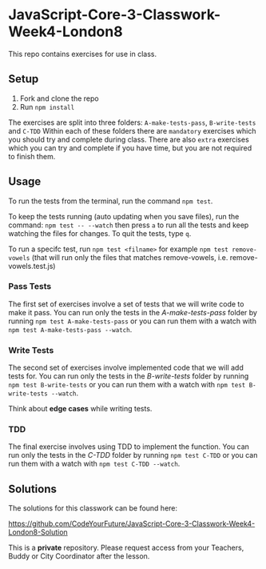 # JavaScript-Core-3-Classwork-Week4-London8

This repo contains exercises for use in class.

## Setup

1. Fork and clone the repo
2. Run `npm install`

The exercises are split into three folders: `A-make-tests-pass`, `B-write-tests` and `C-TDD`
Within each of these folders there are `mandatory` exercises which you should try and complete during class. There are also `extra` exercises which you can try and complete if you have time, but you are not required to finish them.

## Usage

To run the tests from the terminal, run the command `npm test`.

To keep the tests running (auto updating when you save files), run the command: `npm test -- --watch` then press `a` to run all the tests and keep watching the files for changes. To quit the tests, type `q`.

To run a specifc test, run `npm test <filname>` for example `npm test remove-vowels` (that will run only the files that matches remove-vowels, i.e. remove-vowels.test.js)

### Pass Tests

The first set of exercises involve a set of tests that we will write code to make it pass. You can run only the tests in the _A-make-tests-pass_ folder by running `npm test A-make-tests-pass` or you can run them with a watch with `npm test A-make-tests-pass --watch`.

### Write Tests

The second set of exercises involve implemented code that we will add tests for. You can run only the tests in the _B-write-tests_ folder by running `npm test B-write-tests` or you can run them with a watch with `npm test B-write-tests --watch`.

Think about **edge cases** while writing tests.

### TDD

The final exercise involves using TDD to implement the function. You can run only the tests in the _C-TDD_ folder by running `npm test C-TDD` or you can run them with a watch with `npm test C-TDD --watch`.

## Solutions

The solutions for this classwork can be found here:

https://github.com/CodeYourFuture/JavaScript-Core-3-Classwork-Week4-London8-Solution

This is a **private** repository. Please request access from your Teachers, Buddy or City Coordinator after the lesson.
